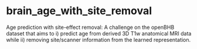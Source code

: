# brain_age_with_site_removal
Age prediction with site-effect removal: A challenge on the openBHB dataset that aims to i) predict age from derived 3D T1w anatomical MRI data while ii) removing site/scanner information from the learned representation.
